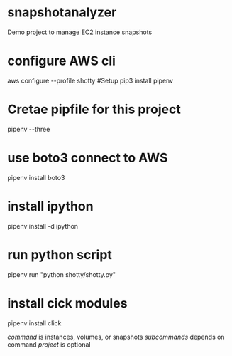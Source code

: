 # snapshotanalyzer

Demo project to manage EC2 instance snapshots
# configure AWS cli
aws configure --profile shotty
#Setup
pip3 install pipenv
# Cretae pipfile for this project
pipenv --three
# use boto3 connect to AWS
pipenv install boto3
# install ipython
pipenv install -d ipython

# run python script
pipenv run "python shotty/shotty.py"

# install cick modules
pipenv install click

*command* is instances, volumes, or snapshots
*subcommands* depends on command
*project* is optional
